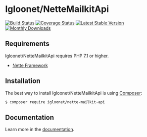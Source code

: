 Igloonet/NetteMailkitApi
======

[![Build Status](https://travis-ci.com/igloonet/nette-mailkit-api.svg?branch=master)](https://travis-ci.com/igloonet/nette-mailkit-api)
[![Coverage Status](https://coveralls.io/repos/github/igloonet/nette-mailkit-api/badge.svg?branch=master)](https://coveralls.io/github/igloonet/nette-mailkit-api?branch=master)
[![Latest Stable Version](https://poser.pugx.org/igloonet/nette-mailkit-api/v/stable)](https://packagist.org/packages/igloonet/nette-mailkit-api)
[![Monthly Downloads](https://poser.pugx.org/igloonet/nette-mailkit-api/d/monthly)](https://packagist.org/packages/igloonet/nette-mailkit-api)


Requirements
------------

Igloonet/NetteMailkitApi requires PHP 7.1 or higher.


- [Nette Framework](https://github.com/nette/nette)

Installation
------------

The best way to install Igloonet/NetteMailkitApi is using  [Composer](http://getcomposer.org/):

```sh
$ composer require igloonet/nette-mailkit-api
```

Documentation
------------

Learn more in the [documentation](https://github.com/igloonet/nette-mailkit-api/blob/master/docs/en/index.md).

